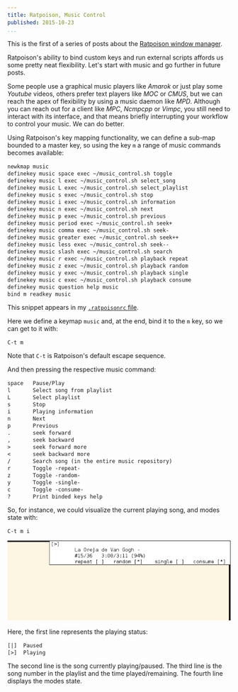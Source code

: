 ```yaml
---
title: Ratpoison, Music Control
published: 2015-10-23
...
```


This is the first of a series of posts about the [Ratpoison window
manager](http://www.nongnu.org/ratpoison/).

Ratpoison's ability to bind custom keys and run external scripts affords us some
pretty neat flexibility. Let's start with music and go further in future posts.

Some people use a graphical music players like *Amarok* or just play some
*Youtube* videos, others prefer text players like *MOC* or *CMUS*, but we can
reach the apex of flexibility by using a music daemon like *MPD*. Although you
can reach out for a client like *MPC*, *Ncmpcpp* or *Vimpc*, you still need to
interact with its interface, and that means briefly interrupting your workflow
to control your music. We can do better.

<!--more-->

Using Ratpoison's key mapping functionality, we can define a sub-map bounded to
a master key, so using the key `m` a range of music commands becomes available:

```
newkmap music
definekey music space exec ~/music_control.sh toggle
definekey music l exec ~/music_control.sh select_song
definekey music L exec ~/music_control.sh select_playlist
definekey music s exec ~/music_control.sh stop
definekey music i exec ~/music_control.sh information
definekey music n exec ~/music_control.sh next
definekey music p exec ~/music_control.sh previous
definekey music period exec ~/music_control.sh seek+
definekey music comma exec ~/music_control.sh seek-
definekey music greater exec ~/music_control.sh seek++
definekey music less exec ~/music_control.sh seek--
definekey music slash exec ~/music_control.sh search
definekey music r exec ~/music_control.sh playback repeat
definekey music z exec ~/music_control.sh playback random
definekey music y exec ~/music_control.sh playback single
definekey music c exec ~/music_control.sh playback consume
definekey music question help music
bind m readkey music
```

This snippet appears in my [`.ratpoisonrc`
file](https://github.com/alx741/dotfiles/blob/master/ratpoison/.ratpoisonrc).


Here we define a keymap `music` and, at the end, bind it to the `m` key, so we
can get to it with:

    C-t m

Note that `C-t` is Ratpoison's default escape sequence.

And then pressing the respective music command:

```
space   Pause/Play
l       Select song from playlist
L       Select playlist
s       Stop
i       Playing information
n       Next
p       Previous
.       seek forward
,       seek backward
>       seek forward more
<       seek backward more
/       Search song (in the entire music repository)
r       Toggle -repeat-
z       Toggle -random-
y       Toggle -single-
c       Toggle -consume-
?       Print binded keys help
```


So, for instance, we could visualize the current playing song, and modes state
with:

    C-t m i

![](/img/ratmusic/shot.png)

Here, the first line represents the playing status:

    [|]  Paused
    [>]  Playing


The second line is the song currently playing/paused. The third line is the song
number in the playlist and the time played/remaining. The fourth line displays
the modes state.
